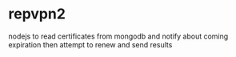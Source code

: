 # repvpn2
nodejs to read certificates from mongodb and notify about coming expiration then attempt to renew and send results

